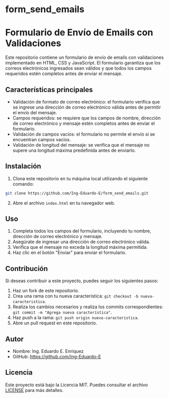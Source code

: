 # form_send_emails
# Formulario de Envío de Emails con Validaciones

Este repositorio contiene un formulario de envío de emails con validaciones implementado en HTML, CSS y JavaScript. El formulario garantiza que los correos electrónicos ingresados sean válidos y que todos los campos requeridos estén completos antes de enviar el mensaje.

## Características principales

- Validación de formato de correo electrónico: el formulario verifica que se ingrese una dirección de correo electrónico válida antes de permitir el envío del mensaje.
- Campos requeridos: se requiere que los campos de nombre, dirección de correo electrónico y mensaje estén completos antes de enviar el formulario.
- Validación de campos vacíos: el formulario no permite el envío si se encuentran campos vacíos.
- Validación de longitud del mensaje: se verifica que el mensaje no supere una longitud máxima predefinida antes de enviarlo.

## Instalación

1. Clona este repositorio en tu máquina local utilizando el siguiente comando:

```bash
git clone https://github.com/Ing-Eduardo-E/form_send_emails.git
```

2. Abre el archivo `index.html` en tu navegador web.

## Uso

1. Completa todos los campos del formulario, incluyendo tu nombre, dirección de correo electrónico y mensaje.
2. Asegúrate de ingresar una dirección de correo electrónico válida.
3. Verifica que el mensaje no exceda la longitud máxima permitida.
4. Haz clic en el botón "Enviar" para enviar el formulario.

## Contribución

Si deseas contribuir a este proyecto, puedes seguir los siguientes pasos:

1. Haz un fork de este repositorio.
2. Crea una rama con tu nueva característica: `git checkout -b nueva-caracteristica`.
3. Realiza los cambios necesarios y realiza los commits correspondientes: `git commit -m "Agrega nueva característica"`.
4. Haz push a la rama: `git push origin nueva-caracteristica`.
5. Abre un pull request en este repositorio.

## Autor

- Nombre: Ing. Eduardo E. Enríquez
- GitHub: https://github.com/Ing-Eduardo-E

## Licencia

Este proyecto está bajo la Licencia MIT. Puedes consultar el archivo [LICENSE](LICENSE) para más detalles.